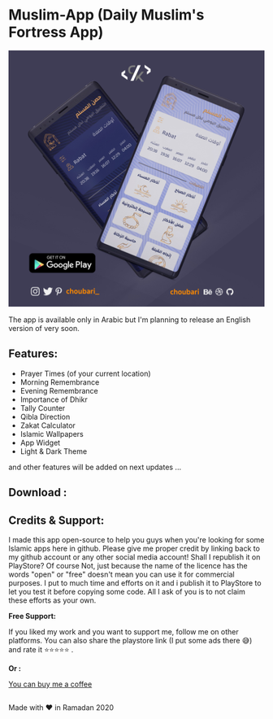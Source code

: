 # Muslim-App (Daily Muslim's Fortress App)

<p align="center">
  <img  src="Screenshots/promo.jpg" width="600px" heigh="600px" >

The app is available only in Arabic but I'm planning to release an English version of very soon.

## Features:

* Prayer Times (of your current location)
* Morning Remembrance
* Evening Remembrance
* Importance of Dhikr
* Tally Counter
* Qibla Direction
* Zakat Calculator
* Islamic Wallpapers
* App Widget
* Light & Dark Theme

and other features will be added on next updates ...

## Download : 



## Credits & Support:

I made this app open-source to help you guys when you're looking for some Islamic apps here in github. Please give me proper credit by linking back to my github account or any other social media account! Shall I republish it on PlayStore? Of course Not, just because the name of the licence has the words "open" or "free" doesn't mean you can use it for commercial purposes. I put to much time and efforts on it and i publish it to PlayStore to let you test it before copying some code. All I ask of you is to not claim these efforts as your own.

**Free Support:**

If you liked my work and you want to support me, follow me on other platforms. You can also share the playstore link (I put some ads there :sweat_smile:) and rate it :star::star::star::star::star: .

**Or :**

[You can buy me a coffee](buymeacoff.ee/choubari)



##
Made with :heart: in Ramadan 2020 
